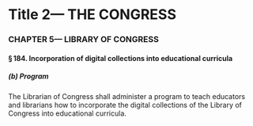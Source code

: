
# Title 2— THE CONGRESS
### CHAPTER 5— LIBRARY OF CONGRESS
#### § 184. Incorporation of digital collections into educational curricula
##### (b) Program

The Librarian of Congress shall administer a program to teach educators and librarians how to incorporate the digital collections of the Library of Congress into educational curricula.
